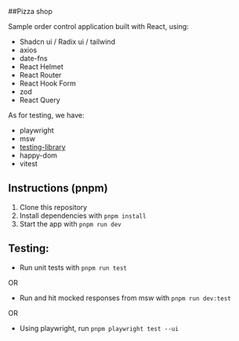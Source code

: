 ##Pizza shop

Sample order control application built with React, using:

- Shadcn ui / Radix ui / tailwind
- axios
- date-fns
- React Helmet
- React Router
- React Hook Form
- zod
- React Query

As for testing, we have:

- playwright
- msw
- [testing-library](https://testing-library.com/)
- happy-dom
- vitest

## Instructions (pnpm)

1. Clone this repository
2. Install dependencies with `pnpm install`
3. Start the app with `pnpm run dev`

## Testing:
- Run unit tests with `pnpm run test`

OR

- Run and hit mocked responses from msw with `pnpm run dev:test`

OR 

- Using playwright, run `pnpm playwright test --ui`